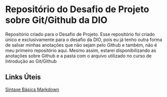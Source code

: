 # Repositório do Desafio de Projeto sobre Git/Github da DIO
Repositório criado para o Desafio de Projeto. Esse repositório foi criado único e exclusivamente para o desafio da DIO, pois eu já tenho outra forma de salvar minhas anotações que não sejam pelo Github e também, não é meu primeiro repositório aqui. Mesmo assim, estarei disponibilizando as anotações sobre Github e a pasta com o arquivo utilizado no curso de Introdução ao Git/Github

## Links Úteis

[Síntaxe Básica Markdown](https://www.markdownguide.org/basic-syntax/)
